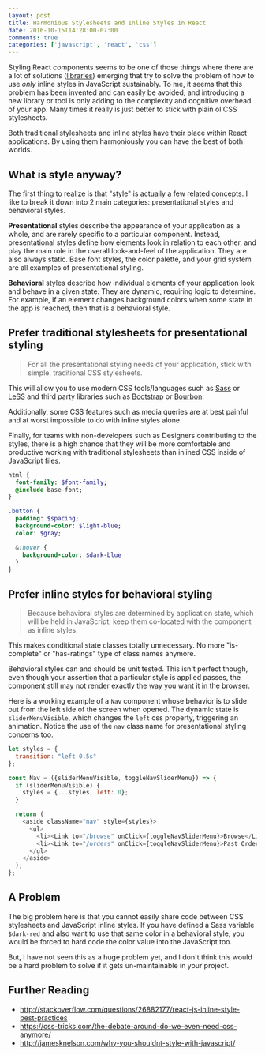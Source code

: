 ```yaml
---
layout: post
title: Harmonious Stylesheets and Inline Styles in React
date: 2016-10-15T14:28:00-07:00
comments: true
categories: ['javascript', 'react', 'css']
---
```


Styling React components seems to be one of those things where there are a lot of solutions ([libraries](https://github.com/FormidableLabs/radium/blob/master/docs/comparison/README.md)) emerging that try to solve the problem of how to use _only_ inline styles in JavaScript sustainably. To me, it seems that this problem has been invented and can easily be avoided; and introducing a new library or tool is only adding to the complexity and cognitive overhead of your app. Many times it really is just better to stick with plain ol CSS stylesheets.

Both traditional stylesheets and inline styles have their place within React applications. By using them harmoniously you can have the best of both worlds.

<!-- more -->

What is style anyway?
--------------------------
The first thing to realize is that "style" is actually a few related concepts. I like to break it down into 2 main categories: presentational styles and behavioral styles.

**Presentational** styles describe the appearance of your application as a whole, and are rarely specific to a particular component. Instead, presentational styles define how elements look in relation to each other, and play the main role in the overall look-and-feel of the application. They are also always static. Base font styles, the color palette, and your grid system are all examples of presentational styling.

**Behavioral** styles describe how individual elements of your application look and behave in a given state. They are dynamic, requiring logic to determine. For example, if an element changes background colors when some state in the app is reached, then that is a behavioral style.


Prefer traditional stylesheets for presentational styling
--------------------------
> For all the presentational styling needs of your application, stick with simple, traditional CSS stylesheets.

This will allow you to use modern CSS tools/languages such as [Sass](http://sass-lang.com) or [LeSS](http://lesscss.org) and third party libraries such as [Bootstrap](http://getbootstrap.com/) or [Bourbon](http://bourbon.io/).

Additionally, some CSS features such as media queries are at best painful and at worst impossible to do with inline styles alone.

Finally, for teams with non-developers such as Designers contributing to the styles, there is a high chance that they will be more comfortable and productive working with traditional stylesheets than inlined CSS inside of JavaScript files.

``` sass Example of some presentational styles (Scss)
html {
  font-family: $font-family;
  @include base-font;
}

.button {
  padding: $spacing;
  background-color: $light-blue;
  color: $gray;

  &:hover {
    background-color: $dark-blue
  }
}
```

Prefer inline styles for behavioral styling
---------------------------
> Because behavioral styles are determined by application state, which will be held in JavaScript, keep them co-located with the component as inline styles.

This makes conditional state classes totally unnecessary. No more "is-complete" or "has-ratings" type of class names anymore.

Behavioral styles can and should be unit tested. This isn't perfect though, even though your assertion that a particular style is applied passes, the component still may not render exactly the way you want it in the browser.

Here is a working example of a `Nav` component whose behavior is to slide out from the left side of the screen when opened. The dynamic state is `sliderMenuVisible`, which changes the `left` css property, triggering an animation. Notice the use of the `nav` class name for presentational styling concerns too.

``` js mark:1-3,6-8,11 title:"nav.js"
let styles = {
  transition: "left 0.5s"
};

const Nav = ({sliderMenuVisible, toggleNavSliderMenu}) => {  
  if (sliderMenuVisible) {
    styles = {...styles, left: 0};
  }

  return (
    <aside className="nav" style={styles}>
      <ul>
        <li><Link to="/browse" onClick={toggleNavSliderMenu}>Browse</Link></li>
        <li><Link to="/orders" onClick={toggleNavSliderMenu}>Past Orders</Link></li>
      </ul>
    </aside>
  );
};
```

A Problem
--------------------
The big problem here is that you cannot easily share code between CSS stylesheets and JavaScript inline styles. If you have defined a Sass variable `$dark-red` and also want to use that same color in a behavioral style, you would be forced to hard code the color value into the JavaScript too.

But, I have not seen this as a huge problem yet, and I don't think this would be a hard problem to solve if it gets un-maintainable in your project.


Further Reading
--------------------
* <http://stackoverflow.com/questions/26882177/react-js-inline-style-best-practices>
* <https://css-tricks.com/the-debate-around-do-we-even-need-css-anymore/>
* <http://jamesknelson.com/why-you-shouldnt-style-with-javascript/>

